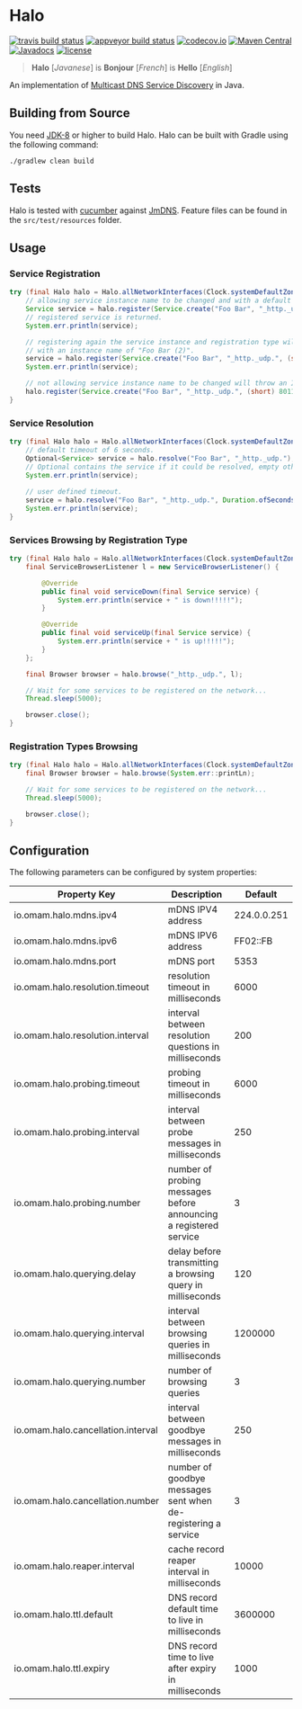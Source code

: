 # Halo

[![travis build status](https://img.shields.io/travis/ofmooseandmen/halo/master.svg?label=travis+build)](https://travis-ci.org/ofmooseandmen/halo)
[![appveyor build status](https://ci.appveyor.com/api/projects/status/wugjgsm3gs4jothg?svg=true)](https://ci.appveyor.com/project/ofmooseandmen/halo)
[![codecov.io](https://codecov.io/github/ofmooseandmen/halo/branches/master/graphs/badge.svg)](https://codecov.io/github/ofmooseandmen/halo)
[![Maven Central](https://img.shields.io/maven-central/v/com.github.ofmooseandmen/halo.svg)](http://search.maven.org/#search%7Cga%7C1%7Cg%3A%22com.github.ofmooseandmen%22%20AND%20a%3A%22halo%22)
[![Javadocs](https://www.javadoc.io/badge/com.github.ofmooseandmen/halo.svg?color=lightgrey)](https://www.javadoc.io/doc/com.github.ofmooseandmen/halo)
[![license](https://img.shields.io/badge/license-BSD3-lightgray.svg)](https://opensource.org/licenses/BSD-3-Clause)

> __Halo__ [_Javanese_] is __Bonjour__ [_French_] is __Hello__ [_English_]

An implementation of [Multicast DNS Service Discovery](https://en.wikipedia.org/wiki/Zero-configuration_networking#Service_discovery) in Java.

## Building from Source

You need [JDK-8](http://jdk.java.net/8) or higher to build Halo.
Halo can be built with Gradle using the following command:

```
./gradlew clean build
```

## Tests

Halo is tested with [cucumber](https://cucumber.io) against [JmDNS](https://github.com/jmdns/jmdns). Feature files can be found in the `src/test/resources` folder.

## Usage

### Service Registration

```java
try (final Halo halo = Halo.allNetworkInterfaces(Clock.systemDefaultZone())) {
    // allowing service instance name to be changed and with a default TTL of 1 hour.
    Service service = halo.register(Service.create("Foo Bar", "_http._udp.", (short) 8009).get());
    // registered service is returned.
    System.err.println(service);

    // registering again the service instance and registration type will return a service
    // with an instance name of "Foo Bar (2)".
    service = halo.register(Service.create("Foo Bar", "_http._udp.", (short) 8010).get());
    System.err.println(service);

    // not allowing service instance name to be changed will throw an IOException at this point.
    halo.register(Service.create("Foo Bar", "_http._udp.", (short) 8011).get(), false);
}
```

### Service Resolution

```java
try (final Halo halo = Halo.allNetworkInterfaces(Clock.systemDefaultZone())) {
    // default timeout of 6 seconds.
    Optional<Service> service = halo.resolve("Foo Bar", "_http._udp.");
    // Optional contains the service if it could be resolved, empty otherwise.
    System.err.println(service);
    
    // user defined timeout.
    service = halo.resolve("Foo Bar", "_http._udp.", Duration.ofSeconds(1));
    System.err.println(service);
}
```

### Services Browsing by Registration Type

```java
try (final Halo halo = Halo.allNetworkInterfaces(Clock.systemDefaultZone())) {
    final ServiceBrowserListener l = new ServiceBrowserListener() {

        @Override
        public final void serviceDown(final Service service) {
            System.err.println(service + " is down!!!!!");
        }

        @Override
        public final void serviceUp(final Service service) {
            System.err.println(service + " is up!!!!!");
        }
    };

    final Browser browser = halo.browse("_http._udp.", l);

    // Wait for some services to be registered on the network...
    Thread.sleep(5000);

    browser.close();
}
```

### Registration Types Browsing

```java
try (final Halo halo = Halo.allNetworkInterfaces(Clock.systemDefaultZone())) {
    final Browser browser = halo.browse(System.err::printLn);

    // Wait for some services to be registered on the network...
    Thread.sleep(5000);

    browser.close();
}
```

## Configuration
The following parameters can be configured by system properties:

| Property Key                       | Description                                                       | Default     |
| ---------------------------------- | ----------------------------------------------------------------- | ----------- |
| io.omam.halo.mdns.ipv4             | mDNS IPV4 address                                                 | 224.0.0.251 |
| io.omam.halo.mdns.ipv6             | mDNS IPV6 address                                                 | FF02::FB    |
| io.omam.halo.mdns.port             | mDNS port                                                         | 5353        |
| io.omam.halo.resolution.timeout    | resolution timeout in milliseconds                                | 6000        |
| io.omam.halo.resolution.interval   | interval between resolution questions in milliseconds             | 200         |
| io.omam.halo.probing.timeout       | probing timeout in milliseconds                                   | 6000        |
| io.omam.halo.probing.interval      | interval between probe messages in milliseconds                   | 250         |
| io.omam.halo.probing.number        | number of probing messages before announcing a registered service | 3           |
| io.omam.halo.querying.delay        | delay before transmitting a browsing query in milliseconds        | 120         |
| io.omam.halo.querying.interval     | interval between browsing queries in milliseconds                 | 1200000     |
| io.omam.halo.querying.number       | number of browsing queries                                        | 3           |
| io.omam.halo.cancellation.interval | interval between goodbye messages in milliseconds                 | 250         |
| io.omam.halo.cancellation.number   | number of goodbye messages sent when de-registering a service     | 3           |
| io.omam.halo.reaper.interval       | cache record reaper interval in milliseconds                      | 10000       |
| io.omam.halo.ttl.default           | DNS record default time to live in milliseconds                   | 3600000     |
| io.omam.halo.ttl.expiry            | DNS record time to live after expiry in milliseconds              | 1000        |
